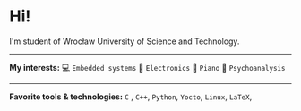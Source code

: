 # Hi!
I'm student of Wrocław University of Science and Technology.

___
**My interests:**
💻 `Embedded systems`
🔌 `Electronics`
🎹 `Piano`
🧠 `Psychoanalysis`
____
**Favorite tools & technologies:**
`C` ,
`C++`,
`Python`,
`Yocto`,
`Linux`,
`LaTeX`,
